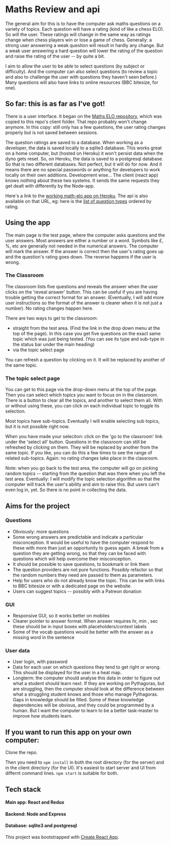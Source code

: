 # Maths Review and api
The general aim for this is to have the computer ask maths questions on a variety of topics. Each question will have a rating (kind of like a chess ELO). So will the user. These ratings will change in the same way as ratings change when chess players win or lose a game of chess. Generally: a strong user answering a weak question will result in hardly any change. But a weak user answering a hard question will lower the rating of the question and raise the rating of the user -- by quite a bit.

I aim to allow the user to be able to select questions (by subject or difficulty). And the computer can also select questions (to review a topic and also to challenge the user with questions they haven't seen before.) Many questions will also have links to online resources (BBC bitesize, for one). 

## So far: this is as far as I've got!
There is a user interface. It began on the [Maths ELO repository](https://github.com/Samir70/maths-elo), which was copied to this repo's client folder. That repo probably won't change anymore. In this copy: still only has a few questions, the user rating changes properly but is not saved between sessions. 

The question ratings are saved to a database. When working as a developer, the data is saved locally to a sqlite3 database. This works great on a home computer, but (hosted on Heroku) it won't persist data when the dyno gets reset. So, on Heroku, the data is saved to a postgresql database. So that is two different databases. Not perfect, but it will do for now. And it means there are no special passwords or anything for developers to work locally on their own additions. Development wise... The client (react app) knows nothing about these two systems. It sends the same requests they get dealt with differently by the Node-app.

Here's a link to the [working math-elo app on Heroku](https://math-elo-api.herokuapp.com/). The api is also available on that URL, eg: here is the [list of question types](https://math-elo-api.herokuapp.com/qratings/all) ordered by rating.

## Using the app
The main page is the test page, where the computer asks questions and the user answers. Most answers are either a number or a word. Symbols like £, %, etc are generally not needed in the numerical answers. The computer will mark the answer. If the answer is correct then the user's rating goes up and the question's rating goes down. The reverse happens if the user is wrong.

### The Classroom
The classroom lists five questions and reveals the answer when the user clicks on the 'reveal answer' button. This can be useful if you are having trouble getting the correct format for an answer. (Eventually, I will add more user instructions so the format of the answer is clearer when it is not just a number). No rating changes happen here.

There are two ways to get to the classroom: 
- straight from the test area. (Find the link in the drop down menu at the top of the page). In this case you get five questions on the exact same topic which was just being tested. (You can see its type and sub-type in the status bar under the main heading)
- via the topic select page

You can refresh a question by clicking on it. It will be replaced by another of the same topic.

### The topic select page
You can get to this page via the drop-down menu at the top of the page. Then you can select which topics you want to focus on in the classroom. There is a button to clear all the topics, and another to select them all. With or without using these, you can click on each individual topic to toggle its selection. 

Most topics have sub-topics. Eventually I will enable selecting sub topics, but it is not possible right now. 

When you have made your seleciton: click on the 'go to the classroom' link under the 'select all' button. Questions in the classroom can still be refreshed by clicking on them. They will be replaced by another from the same topic. If you like, you can do this a few times to see the range of related sub-topics. Again: no rating changes take place in the classroom.

Note: when you go back to the test area, the computer will go on picking random topics -- starting from the question that was there when you left the test area. Eventually: I will modify the topic selection algorithm so that the computer will track the user's ability and aim to raise this. But users can't even log in, yet. So there is no point in collecting the data.

## Aims for the project
### Questions
* Obviously: more questions
* Some wrong answers are predictable and indicate a particular misconception. It would be useful to have the computer respond to these with more than just an opportunity to guess again. A break from a question they are getting wrong, so that they can be faced with questions which will help overcome their misconception.
* It should be possible to save questions, to bookmark or link them
* The question providers are not pure functions. Possibly refactor so that the random numbers they need are passed to them as parameters.
* Help for users who do not already know the topic. This can be with links to BBC bitesize or with a dedicated page on the website.
* Users can suggest topics -- possibly with a Patreon donation

### GUI
* Responsive GUI, so it works better on mobiles
* Clearer pointer to answer format. When answer requires hr, min , sec these should be in input boxes with placeholders/context labels
* Some of the vocab questions would be better with the answer as a missing word in the sentence

### User data
* User login, with password
* Data for each user on which questions they tend to get right or wrong. This should be displayed for the user in a heat map.
* Longterm: the computer should analyse this data in order to figure out what a student should learn next. If they are working on Pythagoras, but are struggling, then the computer should look at the difference between what a struggling student knows and those who manage Pythagoras. Gaps in knowledge should be filled. Some of these knowledge dependencies will be obvious, and they could be programmed by a human. But I want the computer to learn to be a better task-master to improve how students learn.

## If you want to run this app on your own computer:
Clone the repo.

Then you need to `npm install` in both the root directory (for the server) and in the client directory (for the UI).
It's easiest to start server and UI from differnt command lines. `npm start` is suitable for both.

## Tech stack
#### Main app: React and Redux
#### Backend: Node and Express
#### Database: sqlite3 and postgresql

This project was bootstrapped with [Create React App](https://github.com/facebook/create-react-app).


